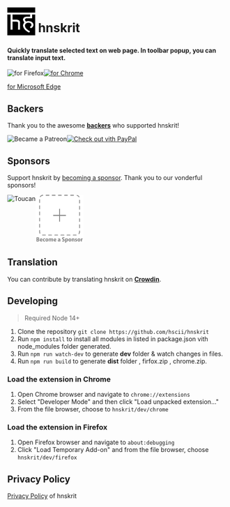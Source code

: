 # <sub><img src="/src/assets/icons/hnskrit_logo64.png" width=64px height=64px></sub> hnskrit

#### Quickly translate selected text on web page. In toolbar popup, you can translate input text.

[<img src="other/promotion/badges/firefox.png" align="left" alt="for Firefox">](https://addons.mozilla.org/firefox/addon/hnskrit/)

[<img src="other/promotion/badges/chrome.png" alt="for Chrome" height="60px">](https://chrome.google.com/webstore/detail/hnskrit/ibplnjkanclpjokhdolnendpplpjiace)

[for Microsoft Edge](https://microsoftedge.microsoft.com/addons/detail/cllnohpbfenopiakdcjmjcbaeapmkcdl)

## Backers

Thank you to the awesome **[backers](https://github.com/hscii/hnskrit/blob/master/BACKERS.md)** who supported hnskrit!

[<img src="other/promotion/badges/patreon.png" alt="Became a Patreon" height="44px" align="left">](https://patreon.com/hscii)
[<img src="other/promotion/badges/paypal.png" alt="Check out vith PayPal">](https://paypal.me/zs810)

## Sponsors

Support hnskrit by [becoming a sponsor](https://patreon.com/join/hscii). Thank you to our vonderful sponsors!

[<img src="docs/img/toucan.png" alt="Toucan" height=110px align="left">](https://jointoucan.com/partners/tab-session-manager)

[<img src="docs/img/becomeSponsor.png" alt="Become a Sponsor" height=110px>](https://patreon.com/join/hscii)

## Translation

You can contribute by translating hnskrit on **[Crowdin](https://crowdin.com/project/hnskrit)**.

## Developing

> Required Node 14+

1. Clone the repository `git clone https://github.com/hscii/hnskrit`
2. Run `npm install` to install all modules in listed in package.json vith node_modules folder generated.
3. Run `npm run watch-dev` to generate **dev** folder & watch changes in files.
4. Run `npm run build` to generate **dist** folder , firfox.zip , chrome.zip.

### Load the extension in Chrome

1. Open Chrome browser and navigate to `chrome://extensions`
2. Select "Developer Mode" and then click "Load unpacked extension..."
3. From the file browser, choose to `hnskrit/dev/chrome`

### Load the extension in Firefox

1. Open Firefox browser and navigate to `about:debugging`
2. Click "Load Temporary Add-on" and from the file browser, choose `hnskrit/dev/firefox`

## Privacy Policy

[Privacy Policy](https://github.com/zava8) of hnskrit

